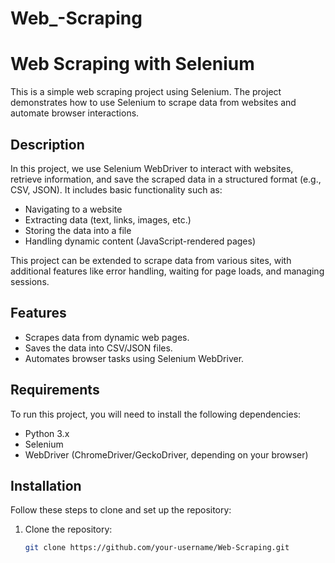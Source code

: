 # Web_-Scraping
# Web Scraping with Selenium

This is a simple web scraping project using Selenium. The project demonstrates how to use Selenium to scrape data from websites and automate browser interactions.

## Description

In this project, we use Selenium WebDriver to interact with websites, retrieve information, and save the scraped data in a structured format (e.g., CSV, JSON). It includes basic functionality such as:

- Navigating to a website
- Extracting data (text, links, images, etc.)
- Storing the data into a file
- Handling dynamic content (JavaScript-rendered pages)
  
This project can be extended to scrape data from various sites, with additional features like error handling, waiting for page loads, and managing sessions.

## Features

- Scrapes data from dynamic web pages.
- Saves the data into CSV/JSON files.
- Automates browser tasks using Selenium WebDriver.

## Requirements

To run this project, you will need to install the following dependencies:

- Python 3.x
- Selenium
- WebDriver (ChromeDriver/GeckoDriver, depending on your browser)
  
## Installation

Follow these steps to clone and set up the repository:

1. Clone the repository:

   ```bash
   git clone https://github.com/your-username/Web-Scraping.git

